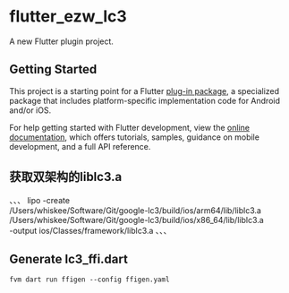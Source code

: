 # flutter_ezw_lc3

A new Flutter plugin project.

## Getting Started

This project is a starting point for a Flutter
[plug-in package](https://flutter.dev/to/develop-plugins),
a specialized package that includes platform-specific implementation code for
Android and/or iOS.

For help getting started with Flutter development, view the
[online documentation](https://docs.flutter.dev), which offers tutorials,
samples, guidance on mobile development, and a full API reference.

## 获取双架构的liblc3.a

、、、
lipo -create \
  /Users/whiskee/Software/Git/google-lc3/build/ios/arm64/lib/liblc3.a \
  /Users/whiskee/Software/Git/google-lc3/build/ios/x86_64/lib/liblc3.a \
  -output ios/Classes/framework/liblc3.a
、、、

## Generate lc3_ffi.dart
```
fvm dart run ffigen --config ffigen.yaml

```
